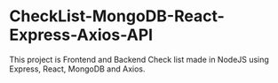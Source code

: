 # CheckList-MongoDB-React-Express-Axios-API
This project is Frontend and Backend Check list made in NodeJS using Express, React, MongoDB and Axios.

